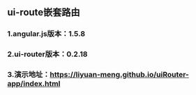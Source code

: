 ## ui-route嵌套路由

### 1.angular.js版本：1.5.8
### 2.ui-router版本：0.2.18

### 3.演示地址：https://liyuan-meng.github.io/uiRouter-app/index.html
